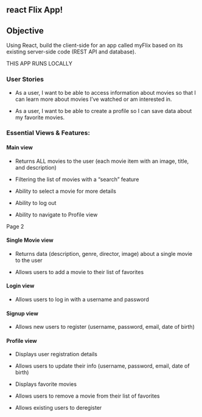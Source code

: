 ## react Flix App!

## Objective

Using React, build the client-side for an app called myFlix based on its
existing server-side code (REST API and database).

THIS APP RUNS LOCALLY

### User Stories
+ As a user, I want to be able to access information about movies so that I can learn more
about movies I’ve watched or am interested in.

+ As a user, I want to be able to create a profile so I can save data about my favorite movies.

### Essential Views & Features:

#### Main view

+ Returns ALL movies to the user (each movie item with an image, title, and description)

+ Filtering the list of movies with a “search” feature

+ Ability to select a movie for more details

+ Ability to log out

+ Ability to navigate to Profile view

Page 2

#### Single Movie view

+ Returns data (description, genre, director, image) about a single movie to the user

+ Allows users to add a movie to their list of favorites

#### Login view

+ Allows users to log in with a username and password

#### Signup view

+ Allows new users to register (username, password, email, date of birth)

#### Profile view

+ Displays user registration details

+ Allows users to update their info (username, password, email, date of birth)

+ Displays favorite movies

+ Allows users to remove a movie from their list of favorites

+ Allows existing users to deregister
